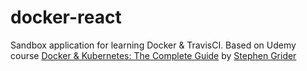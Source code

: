 # docker-react

Sandbox application for learning Docker & TravisCI. Based on Udemy course [Docker & Kubernetes: The Complete Guide](https://www.udemy.com/course/docker-and-kubernetes-the-complete-guide/) by [Stephen Grider](https://www.udemy.com/user/sgslo/)

